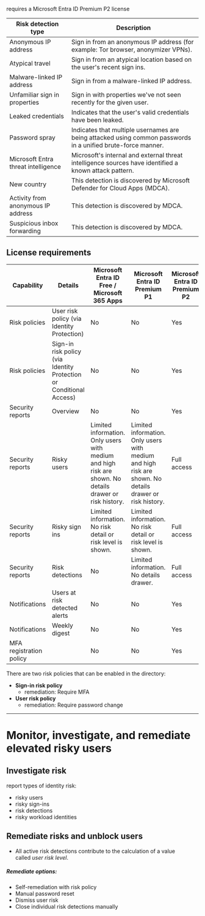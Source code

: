 
requires a Microsoft Entra ID Premium P2 license

|**Risk detection type**|**Description**|
|---|---|
|Anonymous IP address|Sign in from an anonymous IP address (for example: Tor browser, anonymizer VPNs).|
|Atypical travel|Sign in from an atypical location based on the user's recent sign ins.|
|Malware-linked IP address|Sign in from a malware-linked IP address.|
|Unfamiliar sign in properties|Sign in with properties we've not seen recently for the given user.|
|Leaked credentials|Indicates that the user's valid credentials have been leaked.|
|Password spray|Indicates that multiple usernames are being attacked using common passwords in a unified brute-force manner.|
|Microsoft Entra threat intelligence|Microsoft's internal and external threat intelligence sources have identified a known attack pattern.|
|New country|This detection is discovered by Microsoft Defender for Cloud Apps (MDCA).|
|Activity from anonymous IP address|This detection is discovered by MDCA.|
|Suspicious inbox forwarding|This detection is discovered by MDCA.|

## License requirements

|**Capability**|**Details**|**Microsoft Entra ID Free / Microsoft 365 Apps**|**Microsoft Entra ID Premium P1**|**Microsoft Entra ID Premium P2**|
|---|---|---|---|---|
|Risk policies|User risk policy (via Identity Protection)|No|No|Yes|
|Risk policies|Sign-in risk policy (via Identity Protection or Conditional Access)|No|No|Yes|
|Security reports|Overview|No|No|Yes|
|Security reports|Risky users|Limited information. Only users with medium and high risk are shown. No details drawer or risk history.|Limited information. Only users with medium and high risk are shown. No details drawer or risk history.|Full access|
|Security reports|Risky sign ins|Limited information. No risk detail or risk level is shown.|Limited information. No risk detail or risk level is shown.|Full access|
|Security reports|Risk detections|No|Limited information. No details drawer.|Full access|
|Notifications|Users at risk detected alerts|No|No|Yes|
|Notifications|Weekly digest|No|No|Yes|
|MFA registration policy | |No|No|Yes|


There are two risk policies that can be enabled in the directory:

- **Sign-in risk policy**
	- remediation: Require MFA
- **User risk policy**
	- remediation: Require password change

---
# Monitor, investigate, and remediate elevated risky users

## Investigate risk

report types of identity risk:
- risky users
- risky sign-ins 
- risk detections
- risky workload identities

## Remediate risks and unblock users

- All active risk detections contribute to the calculation of a value called _user risk level_.

##### Remediate options:
- Self-remediation with risk policy
- Manual password reset
- Dismiss user risk
- Close individual risk detections manually

